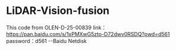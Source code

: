 # LiDAR-Vision-fusion
This code from OLEN-D-25-00839
link：https://pan.baidu.com/s/1xPMXwG5zto-D72dwv0RSDQ?pwd=d561 
password：d561 
--Baidu Netdisk
